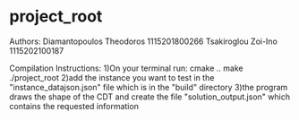 # project_root
Authors:
Diamantopoulos Theodoros    1115201800266
Tsakiroglou Zoi-Ino         1115202100187

Compilation Instructions:
    1)On your terminal run:
        cmake ..
        make
        ./project_root
    2)add the instance you want to test in the "instance_datajson.json" file which 
    is in the "build" directory
    3)the program draws the shape of the CDT and create the file "solution_output.json"
    which contains the requested information 